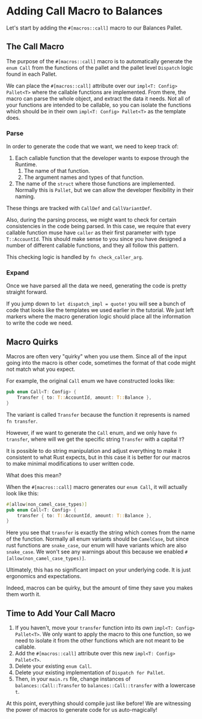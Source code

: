 # Adding Call Macro to Balances

Let's start by adding the `#[macros::call]` macro to our Balances Pallet.

## The Call Macro

The purpose of the `#[macros::call]` macro is to automatically generate the `enum Call` from the functions of the pallet and the pallet level `Dispatch` logic found in each Pallet.

We can place the `#[macros::call]` attribute over our `impl<T: Config> Pallet<T>` where the callable functions are implemented. From there, the macro can parse the whole object, and extract the data it needs. Not all of your functions are intended to be callable, so you can isolate the functions which should be in their own `impl<T: Config> Pallet<T>` as the template does.

### Parse

In order to generate the code that we want, we need to keep track of:

1. Each callable function that the developer wants to expose through the Runtime.
	1. The name of that function.
	2. The argument names and types of that function.
2. The name of the `struct` where those functions are implemented. Normally this is `Pallet`, but we can allow the developer flexibility in their naming.

These things are tracked with `CallDef` and `CallVariantDef`.

Also, during the parsing process, we might want to check for certain consistencies in the code being parsed. In this case, we require that every callable function muse have `caller` as their first parameter with type `T::AccountId`. This should make sense to you since you have designed a number of different callable functions, and they all follow this pattern.

This checking logic is handled by `fn check_caller_arg`.

### Expand

Once we have parsed all the data we need, generating the code is pretty straight forward.

If you jump down to `let dispatch_impl = quote!` you will see a bunch of code that looks like the templates we used earlier in the tutorial. We just left markers where the macro generation logic should place all the information to write the code we need.

## Macro Quirks

Macros are often very "quirky" when you use them. Since all of the input going into the macro is other code, sometimes the format of that code might not match what you expect.

For example, the original `Call` enum we have constructed looks like:

```rust
pub enum Call<T: Config> {
	Transfer { to: T::AccountId, amount: T::Balance },
}
```

The variant is called `Transfer` because the function it represents is named `fn transfer`.

However, if we want to generate the `Call` enum, and we only have `fn transfer`, where will we get the specific string `Transfer` with a capital `T`?

It is possible to do string manipulation and adjust everything to make it consistent to what Rust expects, but in this case it is better for our macros to make minimal modifications to user written code.

What does this mean?

When the `#[macros::call]` macro generates our `enum Call`, it will actually look like this:

```rust
#[allow(non_camel_case_types)]
pub enum Call<T: Config> {
	transfer { to: T::AccountId, amount: T::Balance },
}
```

Here you see that `transfer` is exactly the string which comes from the name of the function. Normally all enum variants should be `CamelCase`, but since rust functions are `snake_case`, our enum will have variants which are also `snake_case`. We won't see any warnings about this because we enabled `#[allow(non_camel_case_types)]`.

Ultimately, this has no significant impact on your underlying code. It is just ergonomics and expectations.

Indeed, macros can be quirky, but the amount of time they save you makes them worth it.

## Time to Add Your Call Macro

1. If you haven't, move your `transfer` function into its own `impl<T: Config> Pallet<T>`. We only want to apply the macro to this one function, so we need to isolate it from the other functions which are not meant to be callable.
2. Add the `#[macros::call]` attribute over this new `impl<T: Config> Pallet<T>`.
3. Delete your existing `enum Call`.
4. Delete your existing implementation of `Dispatch for Pallet`.
5. Then, in your `main.rs` file, change instances of `balances::Call::Transfer` to `balances::Call::transfer` with a lowercase `t`.

At this point, everything should compile just like before! We are witnessing the power of macros to generate code for us auto-magically!
